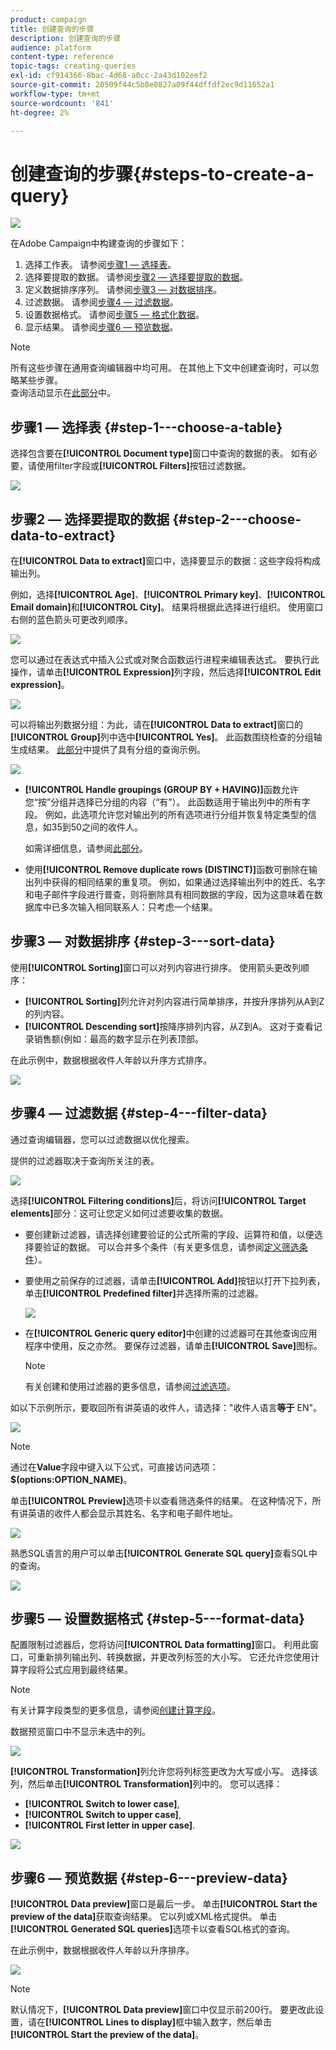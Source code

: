 ```yaml
---
product: campaign
title: 创建查询的步骤
description: 创建查询的步骤
audience: platform
content-type: reference
topic-tags: creating-queries
exl-id: cf914366-8bac-4d68-a0cc-2a43d102eef2
source-git-commit: 20509f44c5b8e0827a09f44dffdf2ec9d11652a1
workflow-type: tm+mt
source-wordcount: '841'
ht-degree: 2%

---
```


# 创建查询的步骤{#steps-to-create-a-query}

![](../../assets/common.svg)

在Adobe Campaign中构建查询的步骤如下：

1. 选择工作表。 请参阅[步骤1 — 选择表](#step-1---choose-a-table)。
1. 选择要提取的数据。 请参阅[步骤2 — 选择要提取的数据](#step-2---choose-data-to-extract)。
1. 定义数据排序序列。 请参阅[步骤3 — 对数据排序](#step-3---sort-data)。
1. 过滤数据。 请参阅[步骤4 — 过滤数据](#step-4---filter-data)。
1. 设置数据格式。 请参阅[步骤5 — 格式化数据](#step-5---format-data)。
1. 显示结果。 请参阅[步骤6 — 预览数据](#step-6---preview-data)。

>[!NOTE]
>
>所有这些步骤在通用查询编辑器中均可用。 在其他上下文中创建查询时，可以忽略某些步骤。\
>查询活动显示在[此部分](../../workflow/using/query.md)中。

## 步骤1 — 选择表 {#step-1---choose-a-table}

选择包含要在&#x200B;**[!UICONTROL Document type]**&#x200B;窗口中查询的数据的表。 如有必要，请使用filter字段或&#x200B;**[!UICONTROL Filters]**&#x200B;按钮过滤数据。

![](assets/query_editor_nveau_21.png)

## 步骤2 — 选择要提取的数据 {#step-2---choose-data-to-extract}

在&#x200B;**[!UICONTROL Data to extract]**&#x200B;窗口中，选择要显示的数据：这些字段将构成输出列。

例如，选择&#x200B;**[!UICONTROL Age]**、**[!UICONTROL Primary key]**、**[!UICONTROL Email domain]**&#x200B;和&#x200B;**[!UICONTROL City]**。 结果将根据此选择进行组织。 使用窗口右侧的蓝色箭头可更改列顺序。

![](assets/query_editor_nveau_01.png)

您可以通过在表达式中插入公式或对聚合函数运行进程来编辑表达式。 要执行此操作，请单击&#x200B;**[!UICONTROL Expression]**&#x200B;列字段，然后选择&#x200B;**[!UICONTROL Edit expression]**。

![](assets/query_editor_nveau_97.png)

可以将输出列数据分组：为此，请在&#x200B;**[!UICONTROL Data to extract]**&#x200B;窗口的&#x200B;**[!UICONTROL Group]**&#x200B;列中选中&#x200B;**[!UICONTROL Yes]**。 此函数围绕检查的分组轴生成结果。 [此部分](../../workflow/using/querying-delivery-information.md)中提供了具有分组的查询示例。

![](assets/query_editor_nveau_56.png)

* **[!UICONTROL Handle groupings (GROUP BY + HAVING)]**&#x200B;函数允许您“按”分组并选择已分组的内容（“有”）。 此函数适用于输出列中的所有字段。 例如，此选项允许您对输出列的所有选项进行分组并恢复特定类型的信息，如35到50之间的收件人。

   如需详细信息，请参阅[此部分](../../workflow/using/querying-using-grouping-management.md)。

* 使用&#x200B;**[!UICONTROL Remove duplicate rows (DISTINCT)]**&#x200B;函数可删除在输出列中获得的相同结果的重复项。 例如，如果通过选择输出列中的姓氏、名字和电子邮件字段进行普查，则将删除具有相同数据的字段，因为这意味着在数据库中已多次输入相同联系人：只考虑一个结果。

## 步骤3 — 对数据排序 {#step-3---sort-data}

使用&#x200B;**[!UICONTROL Sorting]**&#x200B;窗口可以对列内容进行排序。 使用箭头更改列顺序：

* **[!UICONTROL Sorting]**&#x200B;列允许对列内容进行简单排序，并按升序排列从A到Z的列内容。
* **[!UICONTROL Descending sort]**&#x200B;按降序排列内容，从Z到A。 这对于查看记录销售额(例如：最高的数字显示在列表顶部。

在此示例中，数据根据收件人年龄以升序方式排序。

![](assets/query_editor_nveau_57.png)

## 步骤4 — 过滤数据 {#step-4---filter-data}

通过查询编辑器，您可以过滤数据以优化搜索。

提供的过滤器取决于查询所关注的表。

![](assets/query_editor_nveau_09.png)

选择&#x200B;**[!UICONTROL Filtering conditions]**&#x200B;后，将访问&#x200B;**[!UICONTROL Target elements]**&#x200B;部分：这可让您定义如何过滤要收集的数据。

* 要创建新过滤器，请选择创建要验证的公式所需的字段、运算符和值，以便选择要验证的数据。 可以合并多个条件（有关更多信息，请参阅[定义筛选条件](../../platform/using/defining-filter-conditions.md)）。
* 要使用之前保存的过滤器，请单击&#x200B;**[!UICONTROL Add]**&#x200B;按钮以打开下拉列表，单击&#x200B;**[!UICONTROL Predefined filter]**&#x200B;并选择所需的过滤器。

   ![](assets/query_editor_15.png)

* 在&#x200B;**[!UICONTROL Generic query editor]**&#x200B;中创建的过滤器可在其他查询应用程序中使用，反之亦然。 要保存过滤器，请单击&#x200B;**[!UICONTROL Save]**&#x200B;图标。

   >[!NOTE]
   >
   >有关创建和使用过滤器的更多信息，请参阅[过滤选项](../../platform/using/filtering-options.md)。

如以下示例所示，要取回所有讲英语的收件人，请选择：&quot;收件人语言&#x200B;**等于** EN&quot;。

![](assets/query_editor_nveau_89.png)

>[!NOTE]
>
>通过在&#x200B;**Value**&#x200B;字段中键入以下公式，可直接访问选项：**$(options:OPTION_NAME)**。

单击&#x200B;**[!UICONTROL Preview]**&#x200B;选项卡以查看筛选条件的结果。 在这种情况下，所有讲英语的收件人都会显示其姓名、名字和电子邮件地址。

![](assets/query_editor_nveau_98.png)

熟悉SQL语言的用户可以单击&#x200B;**[!UICONTROL Generate SQL query]**&#x200B;查看SQL中的查询。

![](assets/query_editor_nveau_99.png)

## 步骤5 — 设置数据格式 {#step-5---format-data}

配置限制过滤器后，您将访问&#x200B;**[!UICONTROL Data formatting]**&#x200B;窗口。 利用此窗口，可重新排列输出列、转换数据，并更改列标签的大小写。 它还允许您使用计算字段将公式应用到最终结果。

>[!NOTE]
>
>有关计算字段类型的更多信息，请参阅[创建计算字段](../../platform/using/defining-filter-conditions.md#creating-calculated-fields)。

数据预览窗口中不显示未选中的列。

![](assets/query_editor_nveau_10.png)

**[!UICONTROL Transformation]**&#x200B;列允许您将列标签更改为大写或小写。 选择该列，然后单击&#x200B;**[!UICONTROL Transformation]**&#x200B;列中的。 您可以选择：

* **[!UICONTROL Switch to lower case]**,
* **[!UICONTROL Switch to upper case]**,
* **[!UICONTROL First letter in upper case]**.

![](assets/query_editor_nveau_42.png)

## 步骤6 — 预览数据 {#step-6---preview-data}

**[!UICONTROL Data preview]**&#x200B;窗口是最后一步。 单击&#x200B;**[!UICONTROL Start the preview of the data]**&#x200B;获取查询结果。 它以列或XML格式提供。 单击&#x200B;**[!UICONTROL Generated SQL queries]**&#x200B;选项卡以查看SQL格式的查询。

在此示例中，数据根据收件人年龄以升序排序。

![](assets/query_editor_nveau_11.png)

>[!NOTE]
>
>默认情况下，**[!UICONTROL Data preview]**&#x200B;窗口中仅显示前200行。 要更改此设置，请在&#x200B;**[!UICONTROL Lines to display]**&#x200B;框中输入数字，然后单击&#x200B;**[!UICONTROL Start the preview of the data]**。
